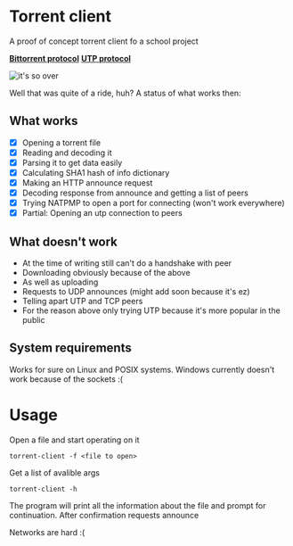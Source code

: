 # Torrent client

A proof of concept torrent client fo a school project

**[Bittorrent protocol](https://www.bittorrent.org/beps/bep_0003.html)**
**[UTP protocol](https://www.bittorrent.org/beps/bep_0029.html)**

![it's so over](https://pbs.twimg.com/media/F6aX6mJWYAAvYnl?format=jpg&name=small)

Well that was quite of a ride, huh?
A status of what works then:

## What works
- [x] Opening a torrent file
- [x] Reading and decoding it
- [x] Parsing it to get data easily
- [x] Calculating SHA1 hash of info dictionary
- [x] Making an HTTP announce request
- [x] Decoding response from announce and getting a list of peers
- [x] Trying NATPMP to open a port for connecting (won't work everywhere)
- [x] Partial: Opening an utp connection to peers

## What doesn't work
- At the time of writing still can't do a handshake with peer
- Downloading obviously because of the above
- As well as uploading
- Requests to UDP announces (might add soon because it's ez)
- Telling apart UTP and TCP peers
- For the reason above only trying UTP because it's more popular in the public

## System requirements
Works for sure on Linux and POSIX systems. Windows currently doesn't work because of the sockets :(

# Usage
Open a file and start operating on it
```terminaloutput
torrent-client -f <file to open>
```
Get a list of avalible args
```terminaloutput
torrent-client -h
```

The program will print all the information about the file and prompt for continuation.
After confirmation requests announce


Networks are hard :(